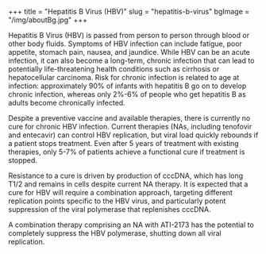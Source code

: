 +++
title = "Hepatitis B Virus (HBV)"
slug = "hepatitis-b-virus"
bgImage = "/img/aboutBg.jpg"
+++


Hepatitis B Virus (HBV) is passed from person to person through blood or other body fluids. Symptoms of HBV infection can include fatigue, poor appetite, stomach pain, nausea, and jaundice. While HBV can be an acute infection, it can also become a long-term, chronic infection that can lead to potentially life-threatening health conditions such as cirrhosis or hepatocellular carcinoma. Risk for chronic infection is related to age at infection: approximately 90% of infants with hepatitis B go on to develop chronic infection, whereas only 2%-6% of people who get hepatitis B as adults become chronically infected.

Despite a preventive vaccine and available therapies, there is currently no cure for chronic HBV infection. Current therapies (NAs, including tenofovir and entecavir) can control HBV replication, but viral load quickly rebounds if a patient stops treatment. Even after 5 years of treatment with existing therapies, only 5-7% of patients achieve a functional cure if treatment is stopped.
 
Resistance to a cure is driven by production of cccDNA, which has long T1/2 and remains in cells despite current NA therapy. It is expected that a cure for HBV will require a combination approach, targeting different replication points specific to the HBV virus, and particularly potent suppression of the viral polymerase that replenishes cccDNA. 

A combination therapy comprising an NA with ATI-2173 has the potential to completely suppress the HBV polymerase, shutting down all viral replication.